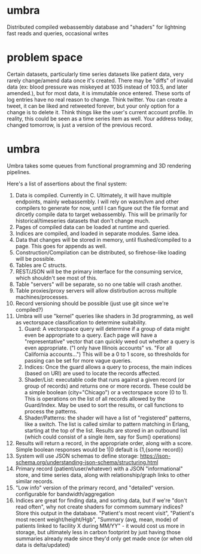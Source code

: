 # umbra
Distributed compiled webassembly database and "shaders" for lightning fast reads and queries, occasional writes

# problem space
Certain datasets, particularly time series datasets like patient data, very rarely change/amend data once it's created. There may be "diffs" of invalid data (ex: blood pressure was miskeyed at 1035 instead of 103.5, and later amended.), but for most data, it is immutable once entered. These sorts of log entries have no real reason to change. Think twitter.  You can create a tweet, it can be liked and retweeted forever, but your only option for a change is to delete it. Think things like the user's current account profile. In reality, this could be seen as a time series item as well. Your address today, changed tomorrow, is just a version of the previous record.

# umbra
Umbra takes some queues from functional programming and 3D rendering pipelines.  

Here's a list of assertions about the final system:

1. Data is compiled. Currently in C. Ultimately, it will have multiple endpoints, mainly webassembly.  I will rely on wasm/lvm and other compilers to generate for now, until I can figure out the file format and dircetly compile data to target webassembly. This will be primarily for historical/timeseries datasets that don't change much.
2. Pages of compiled data can be loaded at runtime and queried.
3. Indices are compiled, and loaded in separate modules. Same idea.
4. Data that changes will be stored in memory, until flushed/compiled to a page. This goes for appends as well.
5. Construction/Compilation can be distributed, so firehose-like loading will be possible.
6. Tables are C structs.
7. REST/JSON will be the primary interface for the consuming service, which shouldn't see most of this.
8. Table "servers" will be separate, so no one table will crash another. 
9. Table proxies/proxy servers will allow distirbution across multiple machines/processes.
10. Record versioning should be possible (just use git since we're compiled?)
11. Umbra will use "kernel" queries like shaders in 3d programming, as well as vectorspace classification to determine suitability.
    1. Guard: A vectorspace query will determine if a group of data might even be appropriate to a query.  Each page will have a "representative" vector that can quickly weed out whether a query is even appropriate. ("I only have Illinois accounts" vs. "For all California accounts...") This will be a 0 to 1 score, so thresholds for passing can be set for more vague queries. 
    2. Indices: Once the guard allows a query to process, the main indices (based on URI) are used to locate the records affected. 
    3. Shader/List:  executable code that runs against a given record (or group of records) and returns one or more records. These could be a simple boolean (city="Chicago") or a vectorspace score (0 to 1). This is operations on the list of all records allowed by the Guard/Index. May be used to sort the results, or call functions to process the patterns.
    4. Shader/Patterns:  the shader will have a list of "registered" patterns, like a switch.  The list is called similar to pattern matching in Erlang, starting at the top of the list. Results are stored in an outbound list (which could consist of a single item, say for Sum() operations)
12. Results will return a record, in the appropriate order, along with a score. Simple boolean responses would be 1|0 default is {1,{some record}}
13. System will use JSON schemas to define storage:  https://json-schema.org/understanding-json-schema/structuring.html
14. Primary record (patient/user/whatever) with a JSON "informational" store, and time series data, along with relationship/graph links to other similar records.
15. "Low info" version of the primary record, and "detailed" version. configurable for bandwidth/aggregation
16. Indices are great for finding data, and sorting data, but if we're "don't read often", why not create shaders for commom summary indices? Store this output in the database.  "Patient's most recent visit", "Patient's most recent weight/height/Hgb", "Summary (avg, mean, mode) of patients linked to facility X during MM/YY" - it would cost us more in storage, but ultimately less in carbon footprint by just having those summaries already made since they'd only get made once (or when old data is delta/updated)

